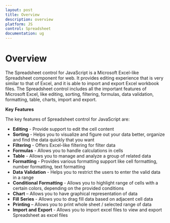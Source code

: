 ```yaml
---
layout: post
title: Overview 
description: overview
platform: JS
control: Spreadsheet
documentation: ug
---
```

# Overview

The Spreadsheet control for JavaScript is a Microsoft Excel-like Spreadsheet component for web. It provides editing experience that is very similar to that of Excel, and it is able to import and export Excel workbook files. The Spreadsheet control includes all the important features of Microsoft Excel, like editing, sorting, filtering, formulas, data validation, formatting, table, charts, import and export.

**Key** **Features**

The key features of Spreadsheet control for JavaScript are:

*  **Editing** - Provide support to edit the cell content
*  **Sorting** - Helps you to visualize and figure out your data better, organize and find the data quickly that you want
* **Filtering** - Offers Excel-like filtering for filter data 
* **Formulas** - Allows you to handle calculations in cells
* **Table** - Allows you to manage and analyze a group of related data 
* **Formatting** - Provides various formatting support like cell formatting, number formatting, text formatting
* **Data** **Validation** - Helps you to restrict the users to enter the valid data in a range
* **Conditional** **Formatting** - Allows you to highlight range of cells with a certain colors, depending on the provided conditions
* **Chart** – Allows you to have graphical representation of data
* **Fill** **Series** - Allows you to drag fill data based on adjacent cell data
* **Printing** – Allows you to print whole sheet / selected range of data
* **Import** **and** **Export** -  Allows you to import excel files to view and export Spreadsheet as excel files

